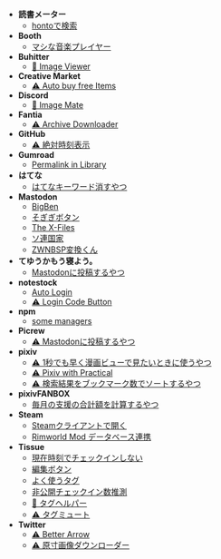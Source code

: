 -   **読書メーター**
    -   [hontoで検索](userscript/bookmeter/search-in-honto)
-   **Booth**
    -   [マシな音楽プレイヤー](userscript/booth/still-better-player)
-   **Buhitter**
    -   [🚧 Image Viewer](userscript/buhitter/image-viewer)
-   **Creative Market**
    -   [⚠️ Auto buy free Items](userscript/creativemarket/auto-buy-free-items)
-   **Discord**
    -   [🚧 Image Mate](userscript/discord/image-mate)
-   **Fantia**
    -   [⚠️ Archive Downloader](userscript/fantia/archive-downloader)
-   **GitHub**
    -   [⚠️ 絶対時刻表示](userscript/github/absolute-time-display)
-   **Gumroad**
    -   [Permalink in Library](userscript/gumroad/permalink-In-library)
-   **はてな**
    -   [はてなキーワード消すやつ](userscript/hatena/remove-hatena-keyword)
-   **Mastodon**
    -   [BigBen](userscript/mastodon/big-ben)
    -   [そぎぎボタン](userscript/mastodon/sogigi)
    -   [The X-Files](userscript/mastodon/the-x-files)
    -   [ソ連国家](userscript/mastodon/ussr)
    -   [ZWNBSP変換くん](userscript/mastodon/zwnbsp-button)
-   **てゆうかもう寝よう。**
    -   [Mastodonに投稿するやつ](userscript/mouneyou/mastodon-integration)
-   **notestock**
    -   [Auto Login](userscript/notestock/auto-login)
    -   [⚠️ Login Code Button](userscript/notestock/login-code-button)
-   **npm**
    -   [some managers](userscript/npm/some-manager)
-   **Picrew**
    -   [⚠️ Mastodonに投稿するやつ](userscript/picrew/mastodon-integration)
-   **pixiv**
    -   [⚠️ 1秒でも早く漫画ビューで見たいときに使うやつ](userscript/pixiv/add-manga-view-button)
    -   [⚠️ Pixiv with Practical](userscript/pixiv/pixiv-with-practical)
    -   [⚠️ 検索結果をブックマーク数でソートするやつ](userscript/pixiv/sort-search-result)
-   **pixivFANBOX**
    -   [毎月の支援の合計額を計算するやつ](userscript/pixivfanbox/count-total-support-for-creators)
-   **Steam**
    -   [Steamクライアントで開く](userscript/steam-community/open-in-client)
    -   [Rimworld Mod データベース連携](userscript/steam-community/rimworld-moddb-integration)
-   **Tissue**
    -   [現在時刻でチェックインしない](userscript/tissue/dont-realtime-checkin)
    -   [編集ボタン](userscript/tissue/edit-button)
    -   [よく使うタグ](userscript/tissue/favorite-tags)
    -   [非公開チェックイン数推測](userscript/tissue/guess-private-checkin-counts)
    -   [🚧 タグヘルパー](userscript/tissue/tag-helper)
    -   [⚠️ タグミュート](userscript/tissue/tag-mute)
-   **Twitter**
    -   [⚠️ Better Arrow](userscript/twitter/better-arrow)
    -   [⚠️ 原寸画像ダウンローダー](userscript/twitter/download-original-image)
